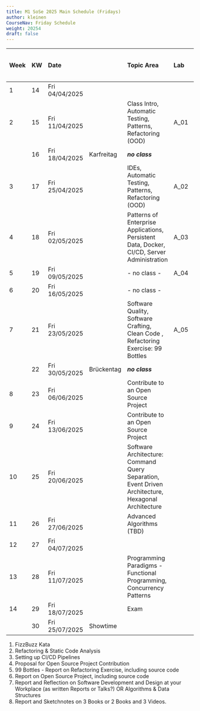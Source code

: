 ```yaml
---
title: M1 SoSe 2025 Main Schedule (Fridays)
author: kleinen
CourseNav: Friday Schedule
weight: 20254
draft: false
---
```

| Week | KW  | Date           |            | Topic Area                                                                                         | Lab  | Due Dates (night before) |
|:---- |:--- |:-------------- |:---------- |:-------------------------------------------------------------------------------------------------- |:---- |:------------------------ |
| 1    | 14  | Fri 04/04/2025 |            |                                                                                                    |      |                          |
| 2    | 15  | Fri 11/04/2025 |            | Class Intro, Automatic Testing, Patterns, Refactoring (OOD)                                        | A_01 |                          |
|      | 16  | Fri 18/04/2025 | Karfreitag | ***no class***                                                                                     |      |                          |
| 3    | 17  | Fri 25/04/2025 |            | IDEs, Automatic Testing, Patterns, Refactoring (OOD)                                               | A_02 | Due: A_01                |
| 4    | 18  | Fri 02/05/2025 |            | Patterns of Enterprise Applications, Persistent Data, Docker, CI/CD, Server Administration         | A_03 |                          |
| 5    | 19  | Fri 09/05/2025 |            | - no class -                                                                                       | A_04 | Due: A_02                |
| 6    | 20  | Fri 16/05/2025 |            | - no class -                                                                                       |      | Due: A_03                |
| 7    | 21  | Fri 23/05/2025 |            | Software Quality, Software Crafting, Clean Code , Refactoring Exercise: 99 Bottles                 | A_05 |                          |
|      | 22  | Fri 30/05/2025 | Brückentag | ***no class***                                                                                     |      | Due: A_04                |
| 8    | 23  | Fri 06/06/2025 |            | Contribute to an Open Source Project                                                               |      |                          |
| 9    | 24  | Fri 13/06/2025 |            | Contribute to an Open Source Project                                                               |      | Due: A_05                          |
| 10   | 25  | Fri 20/06/2025 |            | Software Architecture: Command Query Separation, Event Driven Architecture, Hexagonal Architecture |      |                          |
| 11   | 26  | Fri 27/06/2025 |            | Advanced Algorithms (TBD)                                                                          |      |                          |
| 12   | 27  | Fri 04/07/2025 |            |                                                                                              |      |                          |
| 13   | 28  | Fri 11/07/2025 |            | Programming Paradigms - Functional Programming, Concurrency Patterns                               |      | Due: A_06                        |
| 14   | 29  | Fri 18/07/2025 |            | Exam                                                                                               |      |                          |
|      | 30  | Fri 25/07/2025 | Showtime   |                                                                                                    |      |                          |



  1. FizzBuzz Kata
  2. Refactoring & Static Code Analysis
  3. Setting up CI/CD Pipelines
  4. Proposal for Open Source Project Contribution
  5. 99 Bottles - Report on Refactoring Exercise, including source code
  6. Report on Open Source Project, including source code
  7. Report and Reflection on Software Development and Design at your Workplace (as written Reports or Talks?) OR Algorithms & Data Structures
  8. Report and Sketchnotes on 3 Books or 2 Books and 3 Videos.
 

